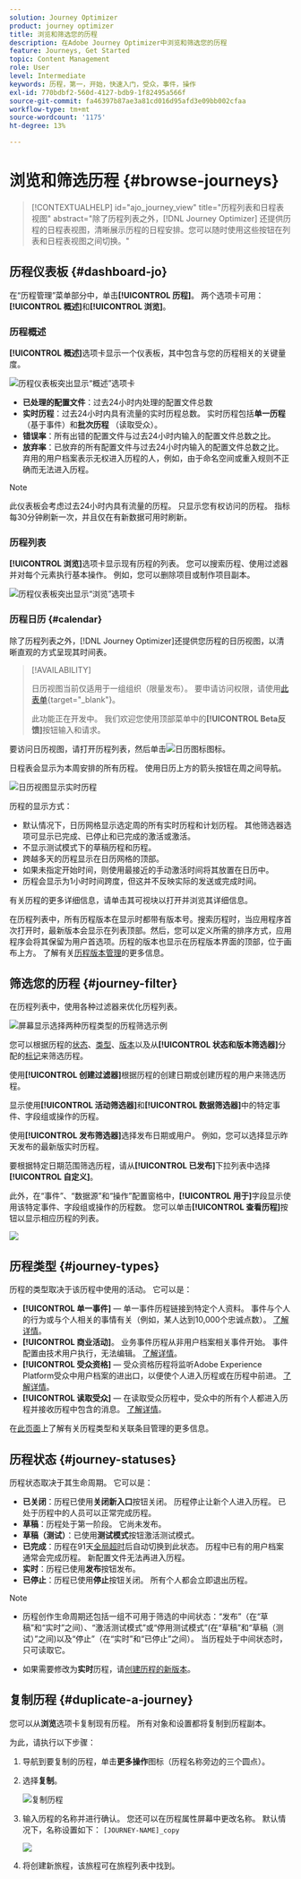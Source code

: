 ```yaml
---
solution: Journey Optimizer
product: journey optimizer
title: 浏览和筛选您的历程
description: 在Adobe Journey Optimizer中浏览和筛选您的历程
feature: Journeys, Get Started
topic: Content Management
role: User
level: Intermediate
keywords: 历程，第一，开始，快速入门，受众，事件，操作
exl-id: 770bdbf2-560d-4127-bdb9-1f82495a566f
source-git-commit: fa46397b87ae3a81cd016d95afd3e09bb002cfaa
workflow-type: tm+mt
source-wordcount: '1175'
ht-degree: 13%

---
```


# 浏览和筛选历程 {#browse-journeys}

>[!CONTEXTUALHELP]
>id="ajo_journey_view"
>title="历程列表和日程表视图"
>abstract="除了历程列表之外，[!DNL Journey Optimizer] 还提供历程的日程表视图，清晰展示历程的日程安排。您可以随时使用这些按钮在列表和日程表视图之间切换。"

## 历程仪表板 {#dashboard-jo}

在“历程管理”菜单部分中，单击&#x200B;**[!UICONTROL 历程]**。 两个选项卡可用：**[!UICONTROL 概述]**&#x200B;和&#x200B;**[!UICONTROL 浏览]**。

### 历程概述

**[!UICONTROL 概述]**&#x200B;选项卡显示一个仪表板，其中包含与您的历程相关的关键量度。

![历程仪表板突出显示“概述”选项卡](assets/journeys-dashboard.png)

* **已处理的配置文件**：过去24小时内处理的配置文件总数
* **实时历程**：过去24小时内具有流量的实时历程总数。 实时历程包括&#x200B;**单一历程** （基于事件）和&#x200B;**批次历程** （读取受众）。
* **错误率**：所有出错的配置文件与过去24小时内输入的配置文件总数之比。
* **放弃率**：已放弃的所有配置文件与过去24小时内输入的配置文件总数之比。 弃用的用户档案表示无权进入历程的人，例如，由于命名空间或重入规则不正确而无法进入历程。

>[!NOTE]
>
>此仪表板会考虑过去24小时内具有流量的历程。 只显示您有权访问的历程。 指标每30分钟刷新一次，并且仅在有新数据可用时刷新。

### 历程列表

**[!UICONTROL 浏览]**&#x200B;选项卡显示现有历程的列表。 您可以搜索历程、使用过滤器并对每个元素执行基本操作。 例如，您可以删除项目或制作项目副本。

![历程仪表板突出显示“浏览”选项卡](assets/journeys-browse.png)

### 历程日历 {#calendar}

除了历程列表之外，[!DNL Journey Optimizer]还提供您历程的日历视图，以清晰直观的方式呈现其时间表。

>[!AVAILABILITY]
>
>日历视图当前仅适用于一组组织（限量发布）。 要申请访问权限，请使用[此表单](https://forms.cloud.microsoft/r/FC49afuJVi){target="_blank"}。
>
>此功能正在开发中。 我们欢迎您使用顶部菜单中的&#x200B;**[!UICONTROL Beta反馈]**&#x200B;按钮输入和请求。

要访问日历视图，请打开历程列表，然后单击![日历图标](assets/do-not-localize/timeline-icon.svg)图标。

日程表会显示为本周安排的所有历程。 使用日历上方的箭头按钮在周之间导航。

![日历视图显示实时历程](assets/timeline-journeys.png)

历程的显示方式：

* 默认情况下，日历网格显示选定周的所有实时历程和计划历程。 其他筛选器选项可显示已完成、已停止和已完成的激活或激活。
* 不显示测试模式下的草稿历程和历程。
* 跨越多天的历程显示在日历网格的顶部。
* 如果未指定开始时间，则使用最接近的手动激活时间将其放置在日历中。
* 历程会显示为1小时时间跨度，但这并不反映实际的发送或完成时间。

有关历程的更多详细信息，请单击其可视块以打开并浏览其详细信息。

在历程列表中，所有历程版本在显示时都带有版本号。搜索历程时，当应用程序首次打开时，最新版本会显示在列表顶部。然后，您可以定义所需的排序方式，应用程序会将其保留为用户首选项。历程的版本也显示在历程版本界面的顶部，位于画布上方。 了解有关[历程版本管理](publishing-the-journey.md#journey-versions-journey-versions)的更多信息。



## 筛选您的历程 {#journey-filter}

在历程列表中，使用各种过滤器来优化历程列表。

![屏幕显示选择两种历程类型的历程筛选示例](assets/filter-journeys.png)

您可以根据历程的[状态](#journey-statuses)、[类型](#journey-types)、[版本](publishing-the-journey.md#journey-versions-journey-versions)以及从&#x200B;**[!UICONTROL 状态和版本筛选器]**&#x200B;分配的[标记](../start/search-filter-categorize.md#tags)来筛选历程。

使用&#x200B;**[!UICONTROL 创建过滤器]**&#x200B;根据历程的创建日期或创建历程的用户来筛选历程。

显示使用&#x200B;**[!UICONTROL 活动筛选器]**&#x200B;和&#x200B;**[!UICONTROL 数据筛选器]**&#x200B;中的特定事件、字段组或操作的历程。

使用&#x200B;**[!UICONTROL 发布筛选器]**&#x200B;选择发布日期或用户。 例如，您可以选择显示昨天发布的最新版实时历程。

要根据特定日期范围筛选历程，请从&#x200B;**[!UICONTROL 已发布]**&#x200B;下拉列表中选择&#x200B;**[!UICONTROL 自定义]**。

此外，在“事件”、“数据源”和“操作”配置窗格中，**[!UICONTROL 用于]**&#x200B;字段显示使用该特定事件、字段组或操作的历程数。 您可以单击&#x200B;**[!UICONTROL 查看历程]**&#x200B;按钮以显示相应历程的列表。

![](assets/journey3bis.png)

## 历程类型 {#journey-types}

历程的类型取决于该历程中使用的活动。 它可以是：

* **[!UICONTROL 单一事件]** — 单一事件历程链接到特定个人资料。 事件与个人的行为或与个人相关的事情有关（例如，某人达到10,000个忠诚点数）。 [了解详情](../event/about-events.md)。
* **[!UICONTROL 商业活动]**。 业务事件历程从非用户档案相关事件开始。 事件配置由技术用户执行，无法编辑。 [了解详情](../event/about-events.md)。
* **[!UICONTROL 受众资格]** — 受众资格历程将监听Adobe Experience Platform受众中用户档案的进出口，以便使个人进入历程或在历程中前进。 [了解详情](audience-qualification-events.md)。
* **[!UICONTROL 读取受众]** — 在读取受众历程中，受众中的所有个人都进入历程并接收历程中包含的消息。  [了解详情](read-audience.md)。


在[此页面](entry-management.md)上了解有关历程类型和关联条目管理的更多信息。

## 历程状态 {#journey-statuses}

历程状态取决于其生命周期。 它可以是：

* **已关闭**：历程已使用&#x200B;**关闭新入口**&#x200B;按钮关闭。 历程停止让新个人进入历程。 已处于历程中的人员可以正常完成历程。
* **草稿**：历程处于第一阶段。 它尚未发布。
* **草稿（测试）**：已使用&#x200B;**测试模式**&#x200B;按钮激活测试模式。
* **已完成**：历程在91天[全局超时](journey-properties.md#global_timeout)后自动切换到此状态。 历程中已有的用户档案通常会完成历程。 新配置文件无法再进入历程。
* **实时**：历程已使用&#x200B;**发布**&#x200B;按钮发布。
* **已停止**：历程已使用&#x200B;**停止**&#x200B;按钮关闭。 所有个人都会立即退出历程。

>[!NOTE]
>
>* 历程创作生命周期还包括一组不可用于筛选的中间状态：“发布”（在“草稿”和“实时”之间）、“激活测试模式”或“停用测试模式”(在“草稿”和“草稿（测试）”之间)以及“停止”（在“实时”和“已停止”之间）。 当历程处于中间状态时，只可读取它。
>
>* 如果需要修改为&#x200B;**实时**&#x200B;历程，请[创建历程的新版本](#journey-versions)。


## 复制历程 {#duplicate-a-journey}

您可以从&#x200B;**浏览**&#x200B;选项卡复制现有历程。 所有对象和设置都将复制到历程副本。

为此，请执行以下步骤：

1. 导航到要复制的历程，单击&#x200B;**更多操作**&#x200B;图标（历程名称旁边的三个圆点）。
1. 选择&#x200B;**复制**。

   ![复制历程](assets/duplicate-jo.png)

1. 输入历程的名称并进行确认。 您还可以在历程属性屏幕中更改名称。 默认情况下，名称设置如下： `[JOURNEY-NAME]_copy`

   ![](assets/duplicate-jo2.png)

1. 将创建新旅程，该旅程可在旅程列表中找到。
